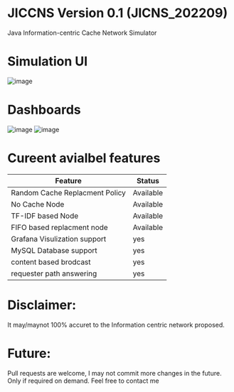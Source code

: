 # JICCNS Version 0.1 (JICNS_202209)
Java Information-centric Cache Network Simulator
# Simulation UI
![image](https://user-images.githubusercontent.com/54628909/204142890-fb0ea0dd-e825-4865-b099-26c525bbfa3d.png)
# Dashboards
![image](https://user-images.githubusercontent.com/54628909/204142824-8d5ca4e2-449f-47c9-af5d-946d082485dc.png)
![image](https://user-images.githubusercontent.com/54628909/204203183-58581b48-0f8e-4c3b-979f-23f7fd981999.png)

# Cureent avialbel features
| Feature                        | Status    |
|--------------------------------|-----------|
| Random Cache Replacment Policy | Available |
| No Cache Node                  | Available |
| TF-IDF based Node              | Available |
| FIFO based replacment node     | Available |
| Grafana Visulization support   | yes       |
| MySQL Database support         | yes       |
| content based brodcast         | yes       |
| requester path answering       | yes       |

# Disclaimer:
It may/maynot 100% accuret to the Information centric network proposed.

# Future:
Pull requests are welcome, I may not commit more changes in the future. Only if required on demand. Feel free to contact me
